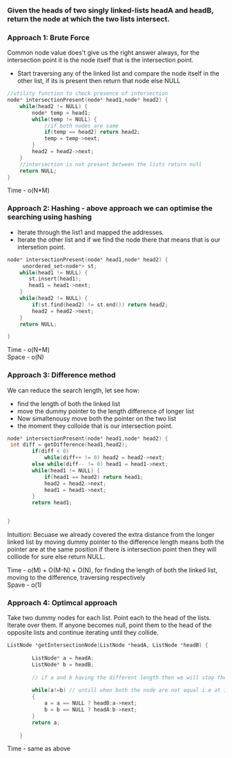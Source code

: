 ### Given the heads of two singly linked-lists headA and headB, return the node at which the two lists intersect.

### Approach 1: Brute Force

Common node value does't give us the right answer always, for the intersection point it is the node itself that is the intersection point.
- Start traversing any of the linked list and compare the node itself in the other list, if its is present then return that node else NULL

```c++
//utility function to check presence of intersection
node* intersectionPresent(node* head1,node* head2) {
    while(head2 != NULL) {
        node* temp = head1;
        while(temp != NULL) {
            //if both nodes are same
            if(temp == head2) return head2;
            temp = temp->next;
        }
        head2 = head2->next;
    }
    //intersection is not present between the lists return null
    return NULL;
}
```

Time - o(N*M)

### Approach 2: Hashing - above approach we can optimise the searching using hashing

- Iterate through the list1 and mapped the addresses.
- Iterate the other list and if we find the node there that means that is our intersetion point.

```c++
node* intersectionPresent(node* head1,node* head2) {
     unordered_set<node*> st;
    while(head1 != NULL) {
       st.insert(head1);
       head1 = head1->next;
    }
    while(head2 != NULL) {
        if(st.find(head2) != st.end()) return head2;
        head2 = head2->next;
    }
    return NULL;

}
```
Time - o(N+M) </br>
Space - o(N)

### Approach 3: Difference method 

We can reduce the search length, let see how:
- find the length of both the linked list
- move the dummy pointer to the length difference of longer list
- Now simaltenousy move both the pointer on the two list
- the moment they colloide that is our intersection point.
```c++
node* intersectionPresent(node* head1,node* head2) {
 int diff = getDifference(head1,head2);
        if(diff < 0) 
            while(diff++ != 0) head2 = head2->next; 
        else while(diff-- != 0) head1 = head1->next;
        while(head1 != NULL) {
            if(head1 == head2) return head1;
            head2 = head2->next;
            head1 = head1->next;
        }
        return head1;


}
```
Intuition: Becuase we already covered the extra distance from the longer linked list by moving dummy pointer to the difference length means both the pointer are 
at the same position if there is intersection point then they will colliode for sure else return NULL.

Time - o(M) + O(M-N) + O(N), for finding the length of both the linked list, moving to the difference, traversing respectively </br>
Spave - o(1)

### Approach 4: Optimcal approach


Take two dummy nodes for each list. Point each to the head of the lists.
Iterate over them. If anyone becomes null, point them to the head of the opposite lists and continue iterating until they collide.

```c++
ListNode *getIntersectionNode(ListNode *headA, ListNode *headB) {
        
        ListNode* a = headA;
        ListNode* b = headB;
        
        // if a and b having the different length then we will stop the loop after the second iteration
        
        while(a!=b) // untill when both the node are not equal i.e at intersection
        {
            a = a == NULL ? headB:a->next;
            b = b == NULL ? headA:b->next;
        }
        return a;
        
    }
```
Time - same as above
